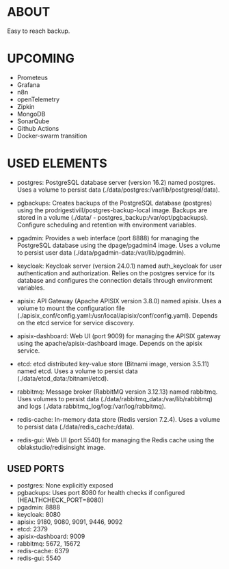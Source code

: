 # ABOUT
Easy to reach backup.

# UPCOMING
 - Prometeus
 - Grafana
 - n8n
 - openTelemetry
 - Zipkin
 - MongoDB
 - SonarQube
 - Github Actions
 - Docker-swarm transition

# USED ELEMENTS
- postgres: PostgreSQL database server (version 16.2) named postgres. Uses a volume to persist data (./data/postgres:/var/lib/postgresql/data).

- pgbackups: Creates backups of the PostgreSQL database (postgres) using the prodrigestivill/postgres-backup-local image. Backups are stored in a volume (./data/ - postgres_backup:/var/opt/pgbackups). Configure scheduling and retention with environment variables.

- pgadmin: Provides a web interface (port 8888) for managing the PostgreSQL database using the dpage/pgadmin4 image. Uses a volume to persist user data (./data/pgadmin-data:/var/lib/pgadmin).

- keycloak: Keycloak server (version 24.0.1) named auth_keycloak for user authentication and authorization. Relies on the postgres service for its database and configures the connection details through environment variables.

- apisix: API Gateway (Apache APISIX version 3.8.0) named apisix. Uses a volume to mount the configuration file (./apisix_conf/config.yaml:/usr/local/apisix/conf/config.yaml). Depends on the etcd service for service discovery.
- apisix-dashboard: Web UI (port 9009) for managing the APISIX gateway using the apache/apisix-dashboard image. Depends on the apisix service.
- etcd: etcd distributed key-value store (Bitnami image, version 3.5.11) named etcd. Uses a volume to persist data (./data/etcd_data:/bitnami/etcd).

- rabbitmq: Message broker (RabbitMQ version 3.12.13) named rabbitmq. Uses volumes to persist data (./data/rabbitmq_data:/var/lib/rabbitmq) and logs (./data rabbitmq_log/log:/var/log/rabbitmq).

- redis-cache: In-memory data store (Redis version 7.2.4). Uses a volume to persist data (./data/redis_cache:/data).
- redis-gui: Web UI (port 5540) for managing the Redis cache using the oblakstudio/redisinsight image.

## USED PORTS
 - postgres: None explicitly exposed
 - pgbackups: Uses port 8080 for health checks if configured (HEALTHCHECK_PORT=8080)
 - pgadmin: 8888
 - keycloak: 8080
 - apisix: 9180, 9080, 9091, 9446, 9092
 - etcd: 2379
 - apisix-dashboard: 9009
 - rabbitmq: 5672, 15672
 - redis-cache: 6379
 - redis-gui: 5540


